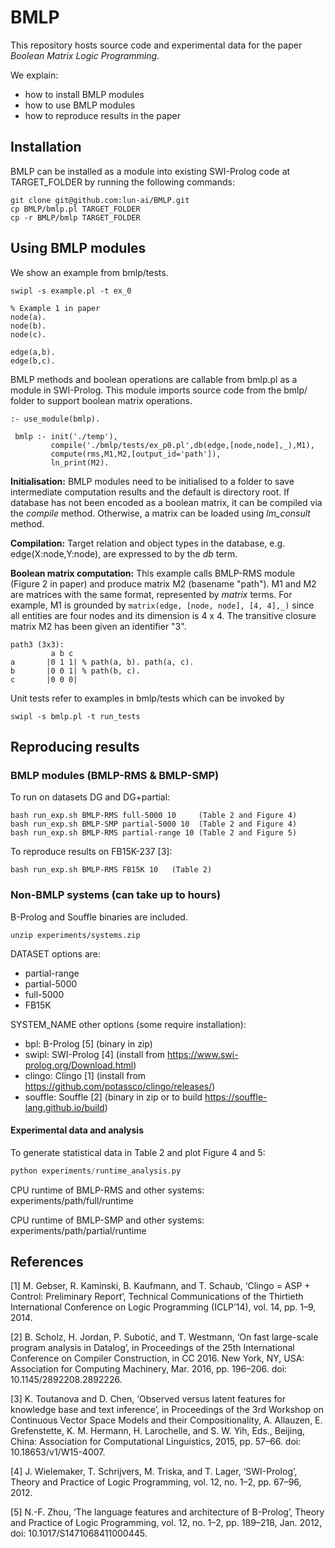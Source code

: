 # BMLP
This repository hosts source code and experimental data for the paper _Boolean Matrix Logic Programming_.

We explain:
- how to install BMLP modules
- how to use BMLP modules
- how to reproduce results in the paper

## Installation

BMLP can be installed as a module into existing SWI-Prolog code at TARGET_FOLDER by running the following commands:
```
git clone git@github.com:lun-ai/BMLP.git
cp BMLP/bmlp.pl TARGET_FOLDER
cp -r BMLP/bmlp TARGET_FOLDER
```

## Using BMLP modules

We show an example from bmlp/tests.

```commandline
swipl -s example.pl -t ex_0
```

```datalog
% Example 1 in paper
node(a).
node(b).
node(c).

edge(a,b).
edge(b,c).
```

BMLP methods and boolean operations are callable from bmlp.pl as a module in SWI-Prolog.
This module imports source code from the bmlp/ folder to support boolean matrix operations.

```datalog
:- use_module(bmlp).

 bmlp :- init('./temp'),
         compile('./bmlp/tests/ex_p0.pl',db(edge,[node,node],_),M1),
         compute(rms,M1,M2,[output_id='path']),
         ln_print(M2).
```

**Initialisation:** BMLP modules need to be initialised to a folder to save intermediate computation results and the default is directory root. 
If database has not been encoded as a boolean matrix, it can be compiled via the _compile_ method.
Otherwise, a matrix can be loaded using _lm_consult_ method.

**Compilation:** Target relation and object types in the database, e.g. edge(X:node,Y:node), are expressed to by the _db_ term.

**Boolean matrix computation:** This example calls BMLP-RMS module (Figure 2 in paper) and produce matrix M2 (basename "path").
M1 and M2 are matrices with the same format, represented by _matrix_ terms.
For example, M1 is grounded by ```matrix(edge, [node, node], [4, 4],_)``` 
since all entities are four nodes and its dimension is 4 x 4.
The transitive closure matrix M2 has been given an identifier "3".
```text
path3 (3x3):
         a b c
a       |0 1 1| % path(a, b). path(a, c). 
b       |0 0 1| % path(b, c).
c       |0 0 0|
```

Unit tests refer to examples in bmlp/tests which can be invoked by
```commandline
swipl -s bmlp.pl -t run_tests
```

## Reproducing results

### BMLP modules (BMLP-RMS & BMLP-SMP)

To run on datasets DG and DG+partial: 
```commandline
bash run_exp.sh BMLP-RMS full-5000 10     (Table 2 and Figure 4) 
bash run_exp.sh BMLP-SMP partial-5000 10  (Table 2 and Figure 4)
bash run_exp.sh BMLP-RMS partial-range 10 (Table 2 and Figure 5)
```

To reproduce results on FB15K-237 [3]:
```commandline
bash run_exp.sh BMLP-RMS FB15K 10   (Table 2)
```

### Non-BMLP systems (can take up to hours)

B-Prolog and Souffle binaries are included.
```commandline
unzip experiments/systems.zip
```

DATASET options are:
- partial-range
- partial-5000
- full-5000
- FB15K

SYSTEM_NAME other options (some require installation):
- bpl:   B-Prolog [5] (binary in zip)
- swipl: SWI-Prolog [4] (install from https://www.swi-prolog.org/Download.html)
- clingo: Clingo [1] (install from https://github.com/potassco/clingo/releases/)
- souffle: Souffle [2] (binary in zip or to build https://souffle-lang.github.io/build)

#### Experimental data and analysis

To generate statistical data in Table 2 and plot Figure 4 and 5:
```python
python experiments/runtime_analysis.py
```

CPU runtime of BMLP-RMS and other systems:
experiments/path/full/runtime

CPU runtime of BMLP-SMP and other systems:
experiments/path/partial/runtime

## References

[1] M. Gebser, R. Kaminski, B. Kaufmann, and T. Schaub, ‘Clingo = ASP + Control: Preliminary Report’, Technical Communications of the Thirtieth International Conference on Logic Programming (ICLP’14), vol. 14, pp. 1–9, 2014.

[2] B. Scholz, H. Jordan, P. Subotić, and T. Westmann, ‘On fast large-scale program analysis in Datalog’, in Proceedings of the 25th International Conference on Compiler Construction, in CC 2016. New York, NY, USA: Association for Computing Machinery, Mar. 2016, pp. 196–206. doi: 10.1145/2892208.2892226.

[3] K. Toutanova and D. Chen, ‘Observed versus latent features for knowledge base and text inference’, in Proceedings of the 3rd Workshop on Continuous Vector Space Models and their Compositionality, A. Allauzen, E. Grefenstette, K. M. Hermann, H. Larochelle, and S. W. Yih, Eds., Beijing, China: Association for Computational Linguistics, 2015, pp. 57–66. doi: 10.18653/v1/W15-4007.

[4] J. Wielemaker, T. Schrijvers, M. Triska, and T. Lager, ‘SWI-Prolog’, Theory and Practice of Logic Programming, vol. 12, no. 1–2, pp. 67–96, 2012.

[5] N.-F. Zhou, ‘The language features and architecture of B-Prolog’, Theory and Practice of Logic Programming, vol. 12, no. 1–2, pp. 189–218, Jan. 2012, doi: 10.1017/S1471068411000445.

